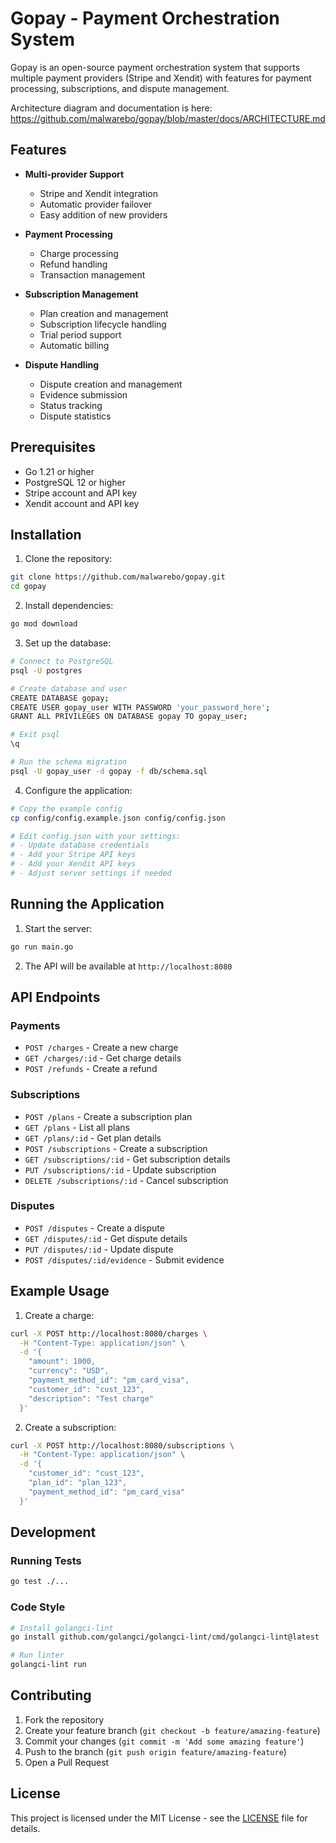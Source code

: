 # Gopay - Payment Orchestration System

Gopay is an open-source payment orchestration system that supports multiple payment providers (Stripe and Xendit) with features for payment processing, subscriptions, and dispute management.

Architecture diagram and documentation is here: https://github.com/malwarebo/gopay/blob/master/docs/ARCHITECTURE.md

## Features

- **Multi-provider Support**
  - Stripe and Xendit integration
  - Automatic provider failover
  - Easy addition of new providers

- **Payment Processing**
  - Charge processing
  - Refund handling
  - Transaction management

- **Subscription Management**
  - Plan creation and management
  - Subscription lifecycle handling
  - Trial period support
  - Automatic billing

- **Dispute Handling**
  - Dispute creation and management
  - Evidence submission
  - Status tracking
  - Dispute statistics

## Prerequisites

- Go 1.21 or higher
- PostgreSQL 12 or higher
- Stripe account and API key
- Xendit account and API key

## Installation

1. Clone the repository:
```bash
git clone https://github.com/malwarebo/gopay.git
cd gopay
```

2. Install dependencies:
```bash
go mod download
```

3. Set up the database:
```bash
# Connect to PostgreSQL
psql -U postgres

# Create database and user
CREATE DATABASE gopay;
CREATE USER gopay_user WITH PASSWORD 'your_password_here';
GRANT ALL PRIVILEGES ON DATABASE gopay TO gopay_user;

# Exit psql
\q

# Run the schema migration
psql -U gopay_user -d gopay -f db/schema.sql
```

4. Configure the application:
```bash
# Copy the example config
cp config/config.example.json config/config.json

# Edit config.json with your settings:
# - Update database credentials
# - Add your Stripe API keys
# - Add your Xendit API keys
# - Adjust server settings if needed
```

## Running the Application

1. Start the server:
```bash
go run main.go
```

2. The API will be available at `http://localhost:8080`

## API Endpoints

### Payments
- `POST /charges` - Create a new charge
- `GET /charges/:id` - Get charge details
- `POST /refunds` - Create a refund

### Subscriptions
- `POST /plans` - Create a subscription plan
- `GET /plans` - List all plans
- `GET /plans/:id` - Get plan details
- `POST /subscriptions` - Create a subscription
- `GET /subscriptions/:id` - Get subscription details
- `PUT /subscriptions/:id` - Update subscription
- `DELETE /subscriptions/:id` - Cancel subscription

### Disputes
- `POST /disputes` - Create a dispute
- `GET /disputes/:id` - Get dispute details
- `PUT /disputes/:id` - Update dispute
- `POST /disputes/:id/evidence` - Submit evidence

## Example Usage

1. Create a charge:
```bash
curl -X POST http://localhost:8080/charges \
  -H "Content-Type: application/json" \
  -d '{
    "amount": 1000,
    "currency": "USD",
    "payment_method_id": "pm_card_visa",
    "customer_id": "cust_123",
    "description": "Test charge"
  }'
```

2. Create a subscription:
```bash
curl -X POST http://localhost:8080/subscriptions \
  -H "Content-Type: application/json" \
  -d '{
    "customer_id": "cust_123",
    "plan_id": "plan_123",
    "payment_method_id": "pm_card_visa"
  }'
```

## Development

### Running Tests
```bash
go test ./...
```

### Code Style
```bash
# Install golangci-lint
go install github.com/golangci/golangci-lint/cmd/golangci-lint@latest

# Run linter
golangci-lint run
```

## Contributing

1. Fork the repository
2. Create your feature branch (`git checkout -b feature/amazing-feature`)
3. Commit your changes (`git commit -m 'Add some amazing feature'`)
4. Push to the branch (`git push origin feature/amazing-feature`)
5. Open a Pull Request

## License

This project is licensed under the MIT License - see the [LICENSE](LICENSE) file for details.
